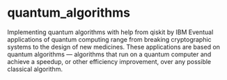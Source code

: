 # quantum_algorithms
Implementing quantum algorithms with help from qiskit by IBM
Eventual applications of quantum computing range from breaking cryptographic systems to the design of new medicines. 
These applications are based on quantum algorithms — algorithms that run on a quantum computer and achieve a speedup, 
or other efficiency improvement, over any possible classical algorithm.
